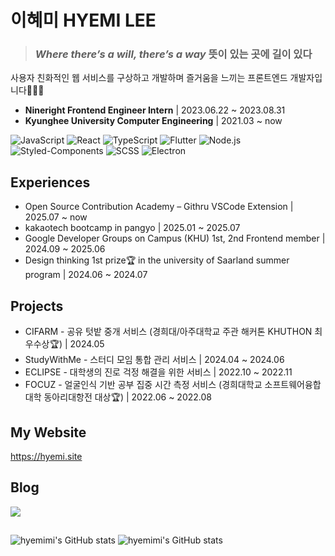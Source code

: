 
  # 이혜미 HYEMI LEE 
  > ### __*Where there’s a will, there’s a way*__ 뜻이 있는 곳에 길이 있다
> 
  사용자 친화적인 웹 서비스를 구상하고 개발하며 즐거움을 느끼는 프론트엔드 개발자입니다👩🏻‍💻

  - **Nineright Frontend Engineer Intern** | 2023.06.22 ~ 2023.08.31
  - **Kyunghee University Computer Engineering** | 2021.03 ~ now

  ![JavaScript](https://img.shields.io/badge/JavaScript-F7DF1E?&logo=javascript&logoColor=black)
   ![React](https://img.shields.io/badge/React-20232A?&logo=react&logoColor=61DAFB)
   ![TypeScript](https://img.shields.io/badge/TypeScript-007ACC?&logo=typescript&logoColor=white)
  ![Flutter](https://img.shields.io/badge/Flutter-blue?&logo=flutter&logoColor=white)
![Node.js](https://img.shields.io/badge/Node.js-green?&logo=node.js&logoColor=white)
   ![Styled-Components](https://img.shields.io/badge/Styled--Components-DB7093?&logo=styled-components&logoColor=white)
   ![SCSS](https://img.shields.io/badge/SCSS-CC6699?&logo=sass&logoColor=white)
   ![Electron](https://img.shields.io/badge/Electron-2B2E3A?&logo=electron&logoColor=9FEAF9)
    
  ## Experiences
  - Open Source Contribution Academy – Githru VSCode Extension | 2025.07 ~ now
  - kakaotech bootcamp in pangyo | 2025.01 ~ 2025.07
  - Google Developer Groups on Campus (KHU) 1st, 2nd Frontend member | 2024.09 ~ 2025.06
  - Design thinking 1st prize🏆 in the university of Saarland summer program | 2024.06 ~ 2024.07
  ## Projects
  - CIFARM - 공유 텃밭 중개 서비스 (경희대/아주대학교 주관 해커톤 KHUTHON 최우수상🏆) | 2024.05
  - StudyWithMe - 스터디 모임 통합 관리 서비스 | 2024.04 ~ 2024.06
  - ECLIPSE - 대학생의 진로 걱정 해결을 위한 서비스 | 2022.10 ~ 2022.11
  - FOCUZ - 얼굴인식 기반 공부 집중 시간 측정 서비스 (경희대학교 소프트웨어융합대학 동아리대항전 대상🏆) | 2022.06 ~ 2022.08
## My Website
  https://hyemi.site
  ## Blog
   <a href="https://hyemmimi.tistory.com/">
    <img src="https://img.shields.io/badge/tistory-000000?style=for-the-badge&logo=tistory&logoColor=white">
  </a>
  
  ## 
![hyemimi's GitHub stats](https://github-readme-stats.vercel.app/api?username=hyemimi&show_icons=true&theme=dracula)
![hyemimi's GitHub stats](https://github-readme-stats.vercel.app/api/top-langs/?username=hyemimi&show_icons=true&hide_border=true&title_color=004386&icon_color=004386&layout=compact) 
